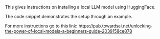 
This gives instructions on installing a local LLM model using HuggingFace.

The code snippet demonstrates the setup through an example.

For more instructions go to this link:
https://pub.towardsai.net/unlocking-the-power-of-local-models-a-beginners-guide-2039158ce878
